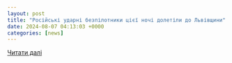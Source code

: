```yaml
---
layout: post
title: "Російські ударні безпілотники цієї ночі долетіли до Львівщини"
date: 2024-08-07 04:13:03 +0000
categories: [news]
---
```


[Читати далі](https://www.pravda.com.ua/news/2024/08/7/7469256/)
